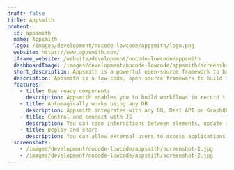 ```yaml
---
draft: false
title: Appsmith
content:
  id: appsmith
  name: Appsmith
  logo: /images/development/nocode-lowcode/appsmith/logo.png
  website: https://www.appsmith.com/
  iframe_website: /website/development/nocode-lowcode/appsmith
  dashboardImage: /images/development/nocode-lowcode/appsmith/screenshot-1.jpg
  short_description: Appsmith is a powerful open-source framework to build internal tools.
  description: Appsmith is a low-code, open-source framework to build internal applications. With the JavaScript-based visual development platform, you can rapidly build CRUD apps, dashboards, admin panels, etc. You can use the pre-built UI widgets, and connect them to your APIs and databases to build dynamic apps and complex workflows – and then deploy these apps on the technology you prefer.
  features:
    - title: Use ready components
      description: Appsmith enables you to build workflows in record time. You can drag common elements (tables, charts, forms, etc) right into your app, including text, forms, inputs, buttons, tables, images, charts, checkboxes, switches, radio buttons, datepickers, dropdowns, filepickers, containers, maps, modals, rich text editors, tabs and video.
    - title: Automagically works using any DB
      description: Appsmith integrates with any DB, Rest API or GraphQL as a datasource, with support for OAuth 2.0 and CURL. It works with PostgreSQL, MongoDB, MySQL, Firestore, S3, Redshift, Elastic Search, DynamoDB, Redis, and MSFT SQL Server.
    - title: Control and connect with JS
      description: You can code interactions between elements, update datasources or manipulate SQL queries. Every entity in Appsmith can be referenced as a JavaScript variable, and all JavaScript functions and operations can be performed on them. This means that all widgets, APIs, queries and their associated data and properties can be referenced anywhere in an application inside handlebars.
    - title: Deploy and share
      description: You can allow external users to access applications built using Appsmith by inviting them to the organization. Appsmith implements RBAC by assigning a set of permissions to different user roles. These permissions determine the actions users can take on the platform.
  screenshots:
    - /images/development/nocode-lowcode/appsmith/screenshot-1.jpg
    - /images/development/nocode-lowcode/appsmith/screenshot-2.jpg
---
```

